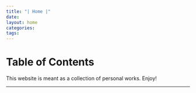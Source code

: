 ```yaml
---
title: "| Home |"
date: 
layout: home
categories: 
tags: 
---
```


# Table of Contents


This website is meant as a collection of personal works. Enjoy!

---
